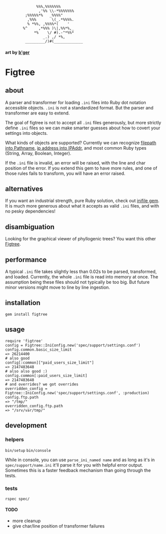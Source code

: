                   %%%,%%%%%%%
                   ,'%% \\-*%%%%%%%
             ;%%%%%*%   _%%%%"
              ,%%%       \(_.*%%%%.
              % *%%, ,%%%%*(    '
            %^     ,*%%% )\|,%%*%,_
                 *%    \/ #).-"*%%*
                     _.) ,/ *%,
             _________/)#(_____________
#### art by [b'ger](http://ascii.co.uk/art/tree)

# Figtree
## about
A parser and transformer for loading `.ini` files into Ruby dot notation accessible objects. `.ini` is not a standardized format. But the parser and transformer are easy to extend.

The goal of figtree is not to accept all `.ini` files generously, but more strictly define `.ini` files so we can make smarter guesses about how to covert your settings into objects.

What kinds of objects are supported? Currently we can recognize [filepath into Pathname](http://ruby-doc.org/stdlib-2.0.0/libdoc/pathname/rdoc/Pathname.html), [ip address into IPAddr](http://ruby-doc.org/stdlib-2.0.0/libdoc/ipaddr/rdoc/IPAddr.html), and most common Ruby types (String, Array, Boolean, Integer).

If the `.ini` file is invalid, an error will be raised, with the line and char position of the error. If you extend this gem to have more rules, and one of those rules fails to transform, you will have an error raised.

## alternatives
If you want an industrial strength, pure Ruby solution, check out [inifile gem](https://github.com/TwP/inifile). It is much more generous about what it accepts as valid `.ini` files, and with no pesky dependencies!

## disambiguation
Looking for the graphical viewer of phyllogenic trees? You want this other [Figtree](http://tree.bio.ed.ac.uk/software/figtree/).

## performance
A typical `.ini` file takes slightly less than 0.02s to be parsed, transformed, and loaded. Currently, the whole `.ini` file is read into memory at once. The assumption being these files should not typically be too big. But future minor versions might move to line by line ingestion.

## installation
`gem install figtree`

## usage
    require 'figtree'
    config = Figtree::IniConfig.new('spec/support/settings.conf')
    config.common.basic_size_limit
    => 26214400
    # also good
    config[:common]["paid_users_size_limit"]
    => 2147483648
    # also also good :)
    config.common[:paid_users_size_limit]
    => 2147483648
    # and overrides? we got overrides
    overridden_config = Figtree::IniConfig.new('spec/support/settings.conf', :production)
    config.ftp.path
    => "/tmp/"
    overridden_config.ftp.path
    => "/srv/var/tmp/"

## development
### helpers
`bin/setup`
`bin/console`

While in console, you can use `parse_ini_named name` and as long as it's in `spec/support/name.ini` it'll parse it for you with helpful error output. Sometimes this is a faster feedback mechanism than going through the tests.

### tests
`rspec spec/`

#### TODO
- more cleanup
- give char/line position of transformer failures

